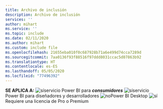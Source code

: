 ```yaml
---
title: Archivo de inclusión
description: Archivo de inclusión
services: ''
author: mihart
ms.service: ''
ms.topic: include
ms.date: 02/11/2020
ms.author: mihart
ms.custom: include file
ms.openlocfilehash: 21655eba010f0c687928b71a6e499d74cca7289d
ms.sourcegitcommit: 7aa0136f93f88516f97ddd8031ccac5d07863b92
ms.translationtype: HT
ms.contentlocale: es-ES
ms.lasthandoff: 05/05/2020
ms.locfileid: "77496392"
---
```

<Token>**SE APLICA A:** ![sí](media/yes.png)servicio Power BI para ***consumidores*** ![sí](media/yes.png)servicio Power BI para diseñadores y desarrolladores ![no](media/no.png)Power BI Desktop ![sí](media/yes.png)Requiere una licencia de Pro o Premium </Token>